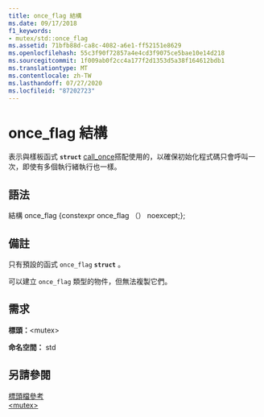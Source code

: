 ```yaml
---
title: once_flag 結構
ms.date: 09/17/2018
f1_keywords:
- mutex/std::once_flag
ms.assetid: 71bfb88d-ca8c-4082-a6e1-ff52151e8629
ms.openlocfilehash: 55c3f90f72857a4e4cd3f9075ce5bae10e14d218
ms.sourcegitcommit: 1f009ab0f2cc4a177f2d1353d5a38f164612bdb1
ms.translationtype: MT
ms.contentlocale: zh-TW
ms.lasthandoff: 07/27/2020
ms.locfileid: "87202723"
---
```

# <a name="once_flag-structure"></a>once_flag 結構

表示與樣板函式 **`struct`** [call_once](../standard-library/mutex-functions.md#call_once)搭配使用的，以確保初始化程式碼只會呼叫一次，即使有多個執行緒執行也一樣。

## <a name="syntax"></a>語法

結構 once_flag {constexpr once_flag （） noexcept;};

## <a name="remarks"></a>備註

只有預設的函式 `once_flag` **`struct`** 。

可以建立 `once_flag` 類型的物件，但無法複製它們。

## <a name="requirements"></a>需求

**標頭：**\<mutex>

**命名空間：** std

## <a name="see-also"></a>另請參閱

[標頭檔參考](../standard-library/cpp-standard-library-header-files.md)\
[\<mutex>](../standard-library/mutex.md)
